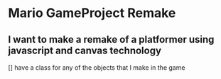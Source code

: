 # Mario GameProject Remake 

## I want to make a remake of a platformer using javascript and canvas technology 

[] have a class for any of the objects that I make in the game 

  